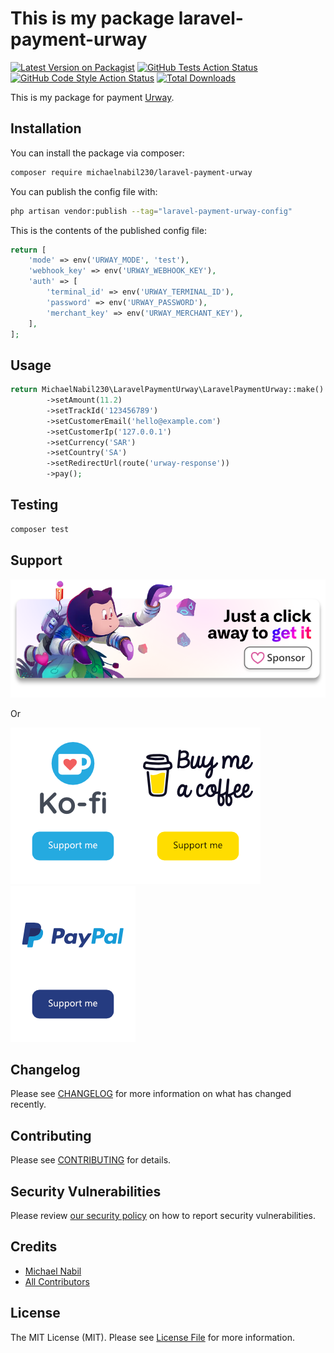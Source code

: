 # This is my package laravel-payment-urway

[![Latest Version on Packagist](https://img.shields.io/packagist/v/michaelnabil230/laravel-payment-urway.svg?style=flat-square)](https://packagist.org/packages/michaelnabil230/laravel-payment-urway)
[![GitHub Tests Action Status](https://img.shields.io/github/actions/workflow/status/michaelnabil230/laravel-payment-urway/run-tests.yml?branch=main&label=tests&style=flat-square)](https://github.com/michaelnabil230/laravel-payment-urway/actions?query=workflow%3Arun-tests+branch%3Amain)
[![GitHub Code Style Action Status](https://img.shields.io/github/actions/workflow/status/michaelnabil230/laravel-payment-urway/fix-php-code-style-issues.yml?branch=main&label=code%20style&style=flat-square)](https://github.com/michaelnabil230/laravel-payment-urway/actions?query=workflow%3A"Fix+PHP+code+style+issues"+branch%3Amain)
[![Total Downloads](https://img.shields.io/packagist/dt/michaelnabil230/laravel-payment-urway.svg?style=flat-square)](https://packagist.org/packages/michaelnabil230/laravel-payment-urway)

This is my package for payment [Urway](https://urway.sa).

## Installation

You can install the package via composer:

```bash
composer require michaelnabil230/laravel-payment-urway
```

You can publish the config file with:

```bash
php artisan vendor:publish --tag="laravel-payment-urway-config"
```

This is the contents of the published config file:

```php
return [
    'mode' => env('URWAY_MODE', 'test'),
    'webhook_key' => env('URWAY_WEBHOOK_KEY'),
    'auth' => [
        'terminal_id' => env('URWAY_TERMINAL_ID'),
        'password' => env('URWAY_PASSWORD'),
        'merchant_key' => env('URWAY_MERCHANT_KEY'),
    ],
];
```

## Usage

```php
return MichaelNabil230\LaravelPaymentUrway\LaravelPaymentUrway::make()
        ->setAmount(11.2)
        ->setTrackId('123456789')
        ->setCustomerEmail('hello@example.com')
        ->setCustomerIp('127.0.0.1')
        ->setCurrency('SAR')
        ->setCountry('SA')
        ->setRedirectUrl(route('urway-response'))
        ->pay();
```

## Testing

```bash
composer test
```

## Support

[![Image for sponsor](./.assets/sponsors.png)](https://github.com/sponsors/michaelnabil230)

Or

[![Ko-fi](.assets/ko-fi.png)](https://ko-fi.com/michaelnabil230)[![Buymeacoffee](.assets/buymeacoffee.png)](https://www.buymeacoffee.com/michaelnabil230)[![Paypal](.assets/paypal.png)](https://www.paypal.com/paypalme/MichaelNabil23)


## Changelog

Please see [CHANGELOG](CHANGELOG.md) for more information on what has changed recently.

## Contributing

Please see [CONTRIBUTING](CONTRIBUTING.md) for details.

## Security Vulnerabilities

Please review [our security policy](../../security/policy) on how to report security vulnerabilities.

## Credits

- [Michael Nabil](https://github.com/michaelnabil230)
- [All Contributors](../../contributors)

## License

The MIT License (MIT). Please see [License File](LICENSE.md) for more information.
